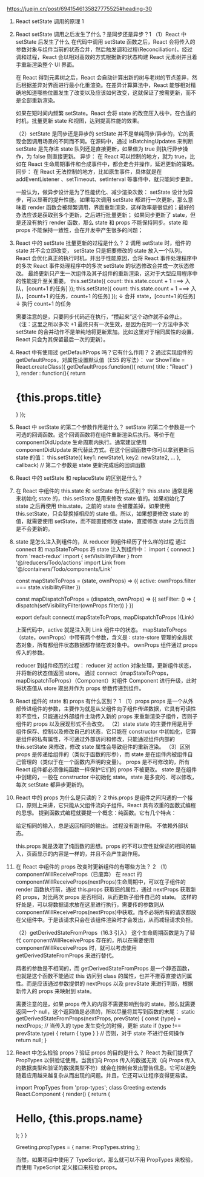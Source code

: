 https://juejin.cn/post/6941546135827775525#heading-30

1. React setState 调用的原理 1

2. React setState 调用之后发生了什么？是同步还是异步？1
   （1）React 中 setState 后发生了什么
   在代码中调用 setState 函数之后，React 会将传入的参数对象与组件当前的状态合并，然后触发调和过程(Reconciliation)。经过调和过程，React 会以相对高效的方式根据新的状态构建 React 元素树并且着手重新渲染整个 UI 界面。

   在 React 得到元素树之后，React 会自动计算出新的树与老树的节点差异，然后根据差异对界面进行最小化重渲染。在差异计算算法中，React 能够相对精确地知道哪些位置发生了改变以及应该如何改变，这就保证了按需更新，而不是全部重新渲染。

   如果在短时间内频繁 setState。React 会将 state 的改变压入栈中，在合适的时机，批量更新 state 和视图，达到提高性能的效果。

   （2）setState 是同步还是异步的
   setState 并不是单纯同步/异步的，它的表现会因调用场景的不同而不同。在源码中，通过 isBatchingUpdates 来判断 setState 是先存进 state 队列还是直接更新，如果值为 true 则执行异步操作，为 false 则直接更新。
   异步： 在 React 可以控制的地方，就为 true，比如在 React 生命周期事件和合成事件中，都会走合并操作，延迟更新的策略。
   同步： 在 React 无法控制的地方，比如原生事件，具体就是在 addEventListener 、setTimeout、setInterval 等事件中，就只能同步更新。

   一般认为，做异步设计是为了性能优化、减少渲染次数：
   setState 设计为异步，可以显著的提升性能。如果每次调用 setState 都进行一次更新，那么意味着 render 函数会被频繁调用，界面重新渲染，这样效率是很低的；最好的办法应该是获取到多个更新，之后进行批量更新；
   如果同步更新了 state，但是还没有执行 render 函数，那么 state 和 props 不能保持同步。state 和 props 不能保持一致性，会在开发中产生很多的问题；

3. React 中的 setState 批量更新的过程是什么？ 2
   调用 setState 时，组件的 state 并不会立即改变， setState 只是把要修改的 state 放入一个队列， React 会优化真正的执行时机，并出于性能原因，会将 React 事件处理程序中的多次 React 事件处理程序中的多次 setState 的状态修改合并成一次状态修改。 最终更新只产生一次组件及其子组件的重新渲染，这对于大型应用程序中的性能提升至关重要。
   this.setState({
   count: this.state.count + 1 ===> 入队，[count+1 的任务]
   });
   this.setState({
   count: this.state.count + 1 ===> 入队，[count+1 的任务，count+1 的任务]
   });
   ↓
   合并 state，[count+1 的任务]
   ↓
   执行 count+1 的任务

   需要注意的是，只要同步代码还在执行，“攒起来”这个动作就不会停止。（注：这里之所以多次 +1 最终只有一次生效，是因为在同一个方法中多次 setState 的合并动作不是单纯地将更新累加。比如这里对于相同属性的设置，React 只会为其保留最后一次的更新）。

4. React 中有使用过 getDefaultProps 吗？它有什么作用？ 2
   通过实现组件的 getDefaultProps，对属性设置默认值（ES5 的写法）：
   var ShowTitle = React.createClass({
   getDefaultProps:function(){
   return{
   title : "React"
   }
   },
   render : function(){
   return <h1>{this.props.title}</h1>
   }
   });

5. React 中 setState 的第二个参数作用是什么？
   setState 的第二个参数是一个可选的回调函数。这个回调函数将在组件重新渲染后执行。等价于在 componentDidUpdate 生命周期内执行。通常建议使用 componentDidUpdate 来代替此方式。在这个回调函数中你可以拿到更新后 state 的值：
   this.setState({
   key1: newState1,
   key2: newState2,
   ...
   }, callback) // 第二个参数是 state 更新完成后的回调函数

6. React 中的 setState 和 replaceState 的区别是什么？

7. 在 React 中组件的 this.state 和 setState 有什么区别？
   this.state 通常是用来初始化 state 的，this.setState 是用来修改 state 值的。如果初始化了 state 之后再使用 this.state，之前的 state 会被覆盖掉，如果使用 this.setState，只会替换掉相应的 state 值。所以，如果想要修改 state 的值，就需要使用 setState，而不能直接修改 state，直接修改 state 之后页面是不会更新的。

8. state 是怎么注入到组件的，从 reducer 到组件经历了什么样的过程
   通过 connect 和 mapStateToProps 将 state 注入到组件中：
   import { connect } from 'react-redux'
   import { setVisibilityFilter } from '@/reducers/Todo/actions'
   import Link from '@/containers/Todo/components/Link'

   const mapStateToProps = (state, ownProps) => ({
   active: ownProps.filter === state.visibilityFilter
   })

   const mapDispatchToProps = (dispatch, ownProps) => ({
   setFilter: () => {
   dispatch(setVisibilityFilter(ownProps.filter))
   }
   })

   export default connect(
   mapStateToProps,
   mapDispatchToProps
   )(Link)

   上面代码中，active 就是注入到 Link 组件中的状态。 mapStateToProps（state，ownProps）中带有两个参数，含义是 ∶
   state-store 管理的全局状态对象，所有都组件状态数据都存储在该对象中。
   ownProps 组件通过 props 传入的参数。

   reducer 到组件经历的过程：
   reducer 对 action 对象处理，更新组件状态，并将新的状态值返回 store。
   通过 connect（mapStateToProps，mapDispatchToProps）（Component）对组件 Component 进行升级，此时将状态值从 store 取出并作为 props 参数传递到组件。

9. React 组件的 state 和 props 有什么区别？ 1
   （1）props
   props 是一个从外部传进组件的参数，主要作为就是从父组件向子组件传递数据，它具有可读性和不变性，只能通过外部组件主动传入新的 props 来重新渲染子组件，否则子组件的 props 以及展现形式不会改变。
   （2）state
   state 的主要作用是用于组件保存、控制以及修改自己的状态，它只能在 constructor 中初始化，它算是组件的私有属性，不可通过外部访问和修改，只能通过组件内部的 this.setState 来修改，修改 state 属性会导致组件的重新渲染。
   （3）区别
   props 是传递给组件的（类似于函数的形参），而 state 是在组件内被组件自己管理的（类似于在一个函数内声明的变量）。
   props 是不可修改的，所有 React 组件都必须像纯函数一样保护它们的 props 不被更改。
   state 是在组件中创建的，一般在 constructor 中初始化 state。state 是多变的、可以修改，每次 setState 都异步更新的。

10. React 中的 props 为什么是只读的？ 2
    this.props 是组件之间沟通的一个接口，原则上来讲，它只能从父组件流向子组件。React 具有浓重的函数式编程的思想。
    提到函数式编程就要提一个概念：纯函数。它有几个特点：

    给定相同的输入，总是返回相同的输出。
    过程没有副作用。
    不依赖外部状态。

    this.props 就是汲取了纯函数的思想。props 的不可以变性就保证的相同的输入，页面显示的内容是一样的，并且不会产生副作用。

11. 在 React 中组件的 props 改变时更新组件的有哪些方法？ 2
    （1）componentWillReceiveProps（已废弃）
    在 react 的 componentWillReceiveProps(nextProps)生命周期中，可以在子组件的 render 函数执行前，通过 this.props 获取旧的属性，通过 nextProps 获取新的 props，对比两次 props 是否相同，从而更新子组件自己的 state。
    这样的好处是，可以将数据请求放在这里进行执行，需要传的参数则从 componentWillReceiveProps(nextProps)中获取。而不必将所有的请求都放在父组件中。于是该请求只会在该组件渲染时才会发出，从而减轻请求负担。

    （2）getDerivedStateFromProps（16.3 引入）
    这个生命周期函数是为了替代 componentWillReceiveProps 存在的，所以在需要使用 componentWillReceiveProps 时，就可以考虑使用 getDerivedStateFromProps 来进行替代。

    两者的参数是不相同的，而 getDerivedStateFromProps 是一个静态函数，也就是这个函数不能通过 this 访问到 class 的属性，也并不推荐直接访问属性。而是应该通过参数提供的 nextProps 以及 prevState 来进行判断，根据新传入的 props 来映射到 state。

    需要注意的是，如果 props 传入的内容不需要影响到你的 state，那么就需要返回一个 null，这个返回值是必须的，所以尽量将其写到函数的末尾：
    static getDerivedStateFromProps(nextProps, prevState) {
    const {type} = nextProps;
    // 当传入的 type 发生变化的时候，更新 state
    if (type !== prevState.type) {
    return { type }
    }
    // 否则，对于 state 不进行任何操作
    return null;
    }

12. React 中怎么检验 props？验证 props 的目的是什么？
    React 为我们提供了 PropTypes 以供验证使用。当我们向 Props 传入的数据无效（向 Props 传入的数据类型和验证的数据类型不符）就会在控制台发出警告信息。它可以避免随着应用越来越复杂从而出现的问题。并且，它还可以让程序变得更易读。

    import PropTypes from 'prop-types';
    class Greeting extends React.Component {
    render() {
    return (
    <h1>Hello, {this.props.name}</h1>
    );
    }
    }

    Greeting.propTypes = {
    name: PropTypes.string
    };

    当然，如果项目中使用了 TypeScript，那么就可以不用 PropTypes 来校验，而使用 TypeScript 定义接口来校验 props。
